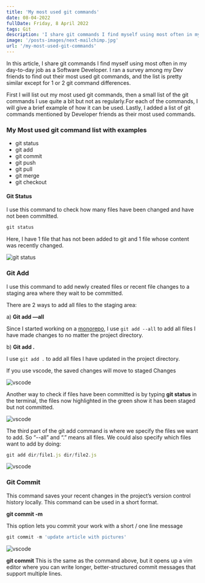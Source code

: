 ```yaml
---
title: 'My most used git commands'
date: 08-04-2022
fullDate: Friday, 8 April 2022
tags: Git
description: 'I share git commands I find myself using most often in my day-to-day job as a Software Developer'
image: '/posts-images/next-mailchimp.jpg'
url: '/my-most-used-git-commands'
---
```


In this article, I share git commands I find myself using most often in my day-to-day job as a Software Developer. I ran a survey among my Dev friends to find out their most used git commands, and the list is pretty similar except for 1 or 2 git command differences.

First I will list out my most used git commands, then a small list of the git commands I use quite a bit but not as regularly.For each of the commands, I will give a brief example of how it can be used. Lastly, I added a list of git commands mentioned by Developer friends as their most used commands.

### My Most used git command list with examples

- git status
- git add
- git commit
- git push
- git pull
- git merge
- git checkout

#### Git Status

I use this command to check how many files have been changed and have not been committed.

```js
git status
```

Here, I have 1 file that has not been added to git and 1 file whose content was recently changed.

![git status](/posts-images/git-commands/git-status-result.png)


### Git Add

I use this command to add newly created files or recent file changes to a staging area where they wait to be committed.

There are 2 ways to add all files to the staging area:

a) **Git add —all**

Since I started working on a [monorepo](https://en.wikipedia.org/wiki/Monorepo#:~:text=In%20version%20control%20systems%2C%20a,as%20a%20'shared%20codebase'.), I use `git add --all` to add all files I have made changes to no matter the project directory.

b) **Git add .**

I use `git add .` to add all files I have updated in the project directory.

If you use vscode, the saved changes will move to staged Changes

![vscode](/posts-images/git-commands/vscode-staged-changes.png)

Another way to check if files have been committed is by typing **git status** in the terminal, the files now highlighted in the green show it has been staged but not committed.

![vscode](/posts-images/git-commands/git-add-all.png)

The third part of the git add command is where we specify the files we want to add. So “--all” and “.” means all files. We could also specify which files want to add by doing: 

```js
git add dir/file1.js dir/file2.js
```
![vscode](/posts-images/git-commands/git-add.png)

### Git Commit

This command saves your recent changes in the project’s version control history locally.
This command can be used in a short format.

**git commit -m <message>**

This option lets you commit your work with a short / one line message

```js
git commit -m 'update article with pictures'
```


![vscode](/posts-images/git-commands/git-commit-m.png)

**git commit**
This is the same as the command above, but it opens up a vim editor where you can write longer, better-structured commit messages that support multiple lines.